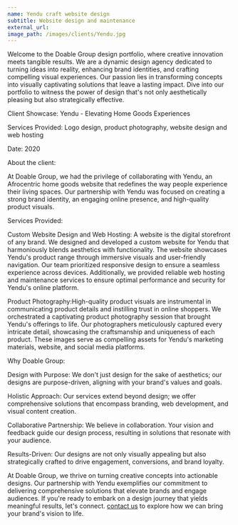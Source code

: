```yaml
---
name: Yendu craft website design
subtitle: Website design and maintenance
external_url: 
image_path: /images/clients/Yendu.jpg
---
```


Welcome to the Doable Group design portfolio, where creative innovation meets tangible results. We are a dynamic design agency dedicated to turning ideas into reality, enhancing brand identities, and crafting compelling visual experiences. Our passion lies in transforming concepts into visually captivating solutions that leave a lasting impact. Dive into our portfolio to witness the power of design that's not only aesthetically pleasing but also strategically effective.

Client Showcase: Yendu - Elevating Home Goods Experiences

Services Provided: Logo design, product photography, website design and web hosting

Date: 2020

About the client:

At Doable Group, we had the privilege of collaborating with Yendu, an Afrocentric home goods website that redefines the way people experience their living spaces. Our partnership with Yendu was focused on creating a strong brand identity, an engaging online presence, and high-quality product visuals.

Services Provided:

Custom Website Design and Web Hosting: A website is the digital storefront of any brand. We designed and developed a custom website for Yendu that harmoniously blends aesthetics with functionality. The website showcases Yendu's product range through immersive visuals and user-friendly navigation. Our team prioritized responsive design to ensure a seamless experience across devices. Additionally, we provided reliable web hosting and maintenance services to ensure optimal performance and security for Yendu's online platform.

Product Photography:High-quality product visuals are instrumental in communicating product details and instilling trust in online shoppers. We orchestrated a captivating product photography session that brought Yendu's offerings to life. Our photographers meticulously captured every intricate detail, showcasing the craftsmanship and uniqueness of each product. These images serve as compelling assets for Yendu's marketing materials, website, and social media platforms.

Why Doable Group:

Design with Purpose: We don't just design for the sake of aesthetics; our designs are purpose-driven, aligning with your brand's values and goals.

Holistic Approach: Our services extend beyond design; we offer comprehensive solutions that encompass branding, web development, and visual content creation.

Collaborative Partnership: We believe in collaboration. Your vision and feedback guide our design process, resulting in solutions that resonate with your audience.

Results-Driven: Our designs are not only visually appealing but also strategically crafted to drive engagement, conversions, and brand loyalty.

At Doable Group, we thrive on turning creative concepts into actionable designs. Our partnership with Yendu exemplifies our commitment to delivering comprehensive solutions that elevate brands and engage audiences. If you're ready to embark on a design journey that yields meaningful results, let's connect. [contact us](https://www.doablegroup.com/contact/) to explore how we can bring your brand's vision to life.
